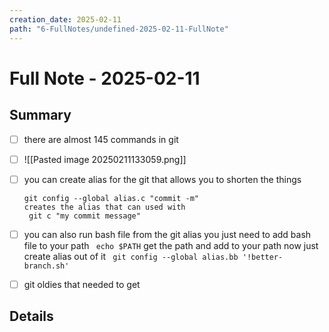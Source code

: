 ```yaml
---
creation_date: 2025-02-11
path: "6-FullNotes/undefined-2025-02-11-FullNote"
---
```

# Full Note - 2025-02-11

## Summary
- [ ] there are almost 145 commands in git 
- [ ] ![[Pasted image 20250211133059.png]]
- [ ] you can create alias for the git that allows you to shorten the things

	```
	git config --global alias.c "commit -m"
	creates the alias that can used with 
	 git c "my commit message"
	```
- [ ]  you can also run bash file from the git alias 
     you just need to add bash file to your path 
	    ` echo $PATH`
	    get the path and add to your path now just create alias out of it
	    ` git config --global alias.bb '!better-branch.sh'`
- [ ] git oldies that needed to get 
## Details
